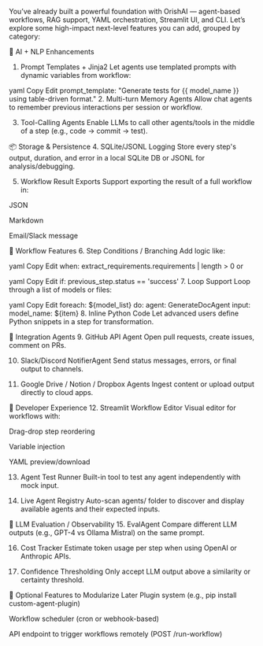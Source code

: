 You’ve already built a powerful foundation with OrishAI — agent-based workflows, RAG support, YAML orchestration, Streamlit UI, and CLI. Let’s explore some high-impact next-level features you can add, grouped by category:

🧠 AI + NLP Enhancements
1. Prompt Templates + Jinja2
Let agents use templated prompts with dynamic variables from workflow:

yaml
Copy
Edit
prompt_template: "Generate tests for {{ model_name }} using table-driven format."
2. Multi-turn Memory Agents
Allow chat agents to remember previous interactions per session or workflow.

3. Tool-Calling Agents
Enable LLMs to call other agents/tools in the middle of a step (e.g., code → commit → test).

📦 Storage & Persistence
4. SQLite/JSONL Logging
Store every step's output, duration, and error in a local SQLite DB or JSONL for analysis/debugging.

5. Workflow Result Exports
Support exporting the result of a full workflow in:

JSON

Markdown

Email/Slack message

🧱 Workflow Features
6. Step Conditions / Branching
Add logic like:

yaml
Copy
Edit
when: extract_requirements.requirements | length > 0
or

yaml
Copy
Edit
if: previous_step.status == 'success'
7. Loop Support
Loop through a list of models or files:

yaml
Copy
Edit
foreach: ${model_list}
do:
  agent: GenerateDocAgent
  input:
    model_name: ${item}
8. Inline Python Code
Let advanced users define Python snippets in a step for transformation.

🔗 Integration Agents
9. GitHub API Agent
Open pull requests, create issues, comment on PRs.

10. Slack/Discord NotifierAgent
Send status messages, errors, or final output to channels.

11. Google Drive / Notion / Dropbox Agents
Ingest content or upload output directly to cloud apps.

🚀 Developer Experience
12. Streamlit Workflow Editor
Visual editor for workflows with:

Drag-drop step reordering

Variable injection

YAML preview/download

13. Agent Test Runner
Built-in tool to test any agent independently with mock input.

14. Live Agent Registry
Auto-scan agents/ folder to discover and display available agents and their expected inputs.

🧪 LLM Evaluation / Observability
15. EvalAgent
Compare different LLM outputs (e.g., GPT-4 vs Ollama Mistral) on the same prompt.

16. Cost Tracker
Estimate token usage per step when using OpenAI or Anthropic APIs.

17. Confidence Thresholding
Only accept LLM output above a similarity or certainty threshold.

🧬 Optional Features to Modularize Later
Plugin system (e.g., pip install custom-agent-plugin)

Workflow scheduler (cron or webhook-based)

API endpoint to trigger workflows remotely (POST /run-workflow)